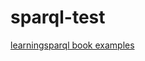 # sparql-test

[learningsparql book examples](https://www.learningsparql.com/2ndeditionexamples/index.html)
